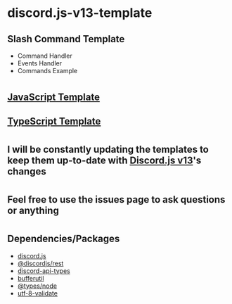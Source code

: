 # discord.js-v13-template
## Slash Command Template
- Command Handler
- Events Handler
- Commands Example
#
## [JavaScript Template](https://github.com/KeshSenpai/discord.js-v13-template/tree/main/js)
## [TypeScript Template](https://github.com/KeshSenpai/discord.js-v13-template/tree/main/ts)
#
## I will be constantly updating the templates to keep them up-to-date with [Discord.js v13](https://github.com/discordjs/discord.js/tree/v13)'s changes
#
## Feel free to use the issues page to ask questions or anything
#
## Dependencies/Packages
- [discord.js](https://github.com/discordjs/discord.js)
- [@discordjs/rest](https://github.com/discordjs/discord.js)
- [discord-api-types](https://github.com/discordjs/discord-api-types)
- [bufferutil](https://github.com/websockets/bufferutil)
- [@types/node](https://github.com/DefinitelyTyped/DefinitelyTyped)
- [utf-8-validate](https://github.com/websockets/utf-8-validate)